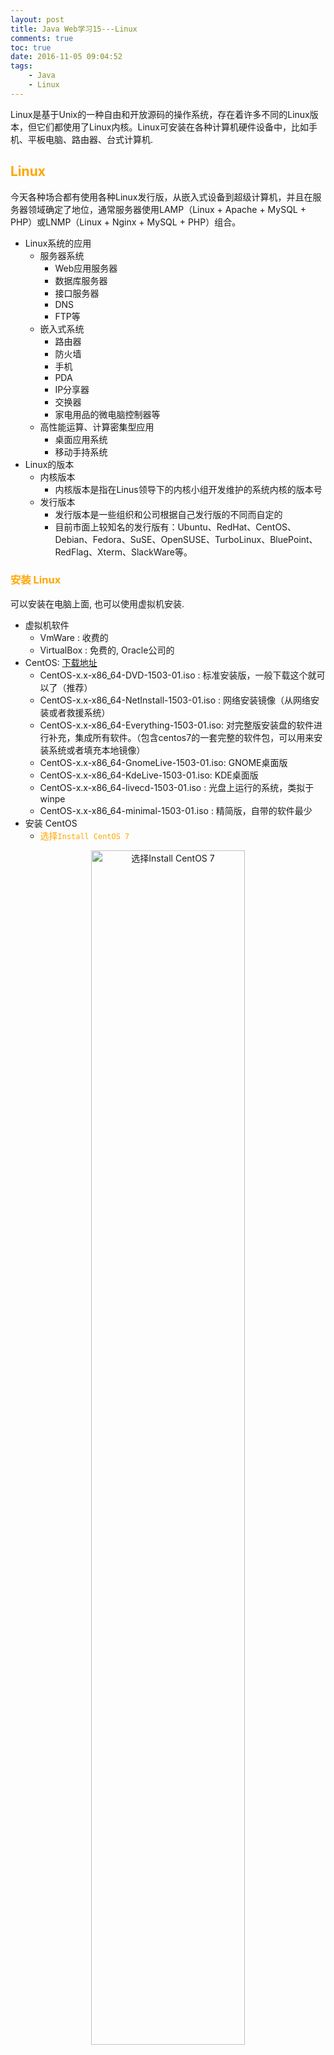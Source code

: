 ```yaml
---
layout: post
title: Java Web学习15---Linux
comments: true
toc: true
date: 2016-11-05 09:04:52
tags:
	- Java
	- Linux
---
```


Linux是基于Unix的一种自由和开放源码的操作系统，存在着许多不同的Linux版本，但它们都使用了Linux内核。Linux可安装在各种计算机硬件设备中，比如手机、平板电脑、路由器、台式计算机.

<!--more-->

## <font color=orange> Linux </font>
 
今天各种场合都有使用各种Linux发行版，从嵌入式设备到超级计算机，并且在服务器领域确定了地位，通常服务器使用LAMP（Linux + Apache + MySQL + PHP）或LNMP（Linux + Nginx + MySQL + PHP）组合。

* Linux系统的应用
	* 服务器系统
		* Web应用服务器
		* 数据库服务器
		* 接口服务器
		* DNS
		* FTP等
	* 嵌入式系统
		* 路由器
		* 防火墙
		* 手机
		* PDA
		* IP分享器
		* 交换器
		* 家电用品的微电脑控制器等
	* 高性能运算、计算密集型应用
		* 桌面应用系统
		* 移动手持系统
* Linux的版本
	* 内核版本
		* 内核版本是指在Linus领导下的内核小组开发维护的系统内核的版本号
	* 发行版本
		* 发行版本是一些组织和公司根据自己发行版的不同而自定的
		* 目前市面上较知名的发行版有：Ubuntu、RedHat、CentOS、Debian、Fedora、SuSE、OpenSUSE、TurboLinux、BluePoint、RedFlag、Xterm、SlackWare等。

### <font color=orange>安装 Linux </font>
可以安装在电脑上面, 也可以使用虚拟机安装.

* 虚拟机软件
	* VmWare	   : 收费的
	* VirtualBox : 免费的, Oracle公司的
* CentOS: [下载地址](https://www.centos.org/download/)
	* CentOS-x.x-x86_64-DVD-1503-01.iso : 标准安装版，一般下载这个就可以了（推荐）
	* CentOS-x.x-x86_64-NetInstall-1503-01.iso : 网络安装镜像（从网络安装或者救援系统）
	* CentOS-x.x-x86_64-Everything-1503-01.iso: 对完整版安装盘的软件进行补充，集成所有软件。（包含centos7的一套完整的软件包，可以用来安装系统或者填充本地镜像）
	* CentOS-x.x-x86_64-GnomeLive-1503-01.iso: GNOME桌面版
	* CentOS-x.x-x86_64-KdeLive-1503-01.iso: KDE桌面版
	* CentOS-x.x-x86_64-livecd-1503-01.iso : 光盘上运行的系统，类拟于winpe
	* CentOS-x.x-x86_64-minimal-1503-01.iso : 精简版，自带的软件最少
* 安装 CentOS
	* <font color=orange>选择`Install CentOS 7`</font>
<center>
<img src="http://oak4eha4y.bkt.clouddn.com/centOS_1.png" alt="选择Install CentOS 7" style="width: 70%; text-align: center; display: block;"/>
</center>
	* <font color=orange>语言选择</font>`中文`----`简体中文(中国)`----`继续`, <font color=red>在此选择的语言会称为操作系统的默认语言</font>
<center>	
<img src="http://oak4eha4y.bkt.clouddn.com/centos_2.png" alt="语言选择" style="width: 70%; text-align: center; display: block;"/>
</center>
<center>
<img src="http://oak4eha4y.bkt.clouddn.com/centos_5.png" alt="主设置界面" style="width: 70%; text-align: center; display: block;"/>
</center>

	* <font color=orange>日期和时间</font>
		* 选择一个计算机物理位置最近的时区, 即使你使用NTP(网络时间协议)也需要选择正确的时区.
		* 可以使用上面的列表来选择, 也可以鼠标选择图中区域来选择
		* 使用网络时间, 首先需要当前系统已经联网, 并且点击后面的设置按钮`添加并标记为使用NTP服务器`
<center>
<img src="http://oak4eha4y.bkt.clouddn.com/centos_3.png" alt="日期和时间" style="width: 70%; text-align: center; display: block;"/>
</center>
<center>
<img src="http://oak4eha4y.bkt.clouddn.com/centos_4.png" alt="设置NTP" style="width: 70%; text-align: center; display: block;"/>
</center>
	* <font color=orange>键盘</font>(K), 添加一个或多个键盘类型作为系统键盘, 第一个位置将作为默认键盘.
<center>
<img src="http://oak4eha4y.bkt.clouddn.com/centos_6.png" alt="键盘设置" style="width: 70%; text-align: center; display: block;"/>
</center>	
	* <font color=orange>语言支持</font>(L), 选择需要安装的额外支持语言	
<center>
<img src="http://oak4eha4y.bkt.clouddn.com/centos_7.png" alt="语言支持" style="width: 70%; text-align: center; display: block;"/>
</center>	
	* <font color=orange>安装源</font>, 选择安装源安装系统的位置
<center>
<img src="http://oak4eha4y.bkt.clouddn.com/centos_8.png" alt="安装源" style="width: 70%; text-align: center; display: block;"/>
</center>	

		* 自动检测安装介质: 使用完整DVD或者USB驱动器启动安装时, 安装程序会检查到它, 并显示在此选项下的基本信息. 点击`验证`以确保适合于安装.
<center>
<img src="http://oak4eha4y.bkt.clouddn.com/centos_9.png" alt="安装源" style="width: 70%; text-align: center; display: block;"/>
</center>	
		* iSO文件: 如果安装程序检测到一个分区的硬盘驱动器挂载的文件系统, 此选项会出现.选择ISO文件,  点击`验证`以确保适合于安装.
		* 在网络上: 从网络上选择下载地址, 可以选择`http://`、`https://`、`ftp://`和`nfs`
	* <font color=orange>软件选择</font>, 选择一个软件包, 默认是`最小安装`
<center>
<img src="http://oak4eha4y.bkt.clouddn.com/centos_10.png" alt="软件选择" style="width: 70%; text-align: center; display: block;"/>
</center>	
	
		* 最小安装: 这个选项只提供运行CentOS 的基本软件包。最小安装为单一目的服务器提供基本需要，并可在这样的安装中最大化性能和安全性
		* 基础设施服务器: 这个选项提供在服务器中使用的CentOS 基本安装，不包含桌面。
		* 文件及打印服务器: 用于企业的文件、打印及存储服务器。
		* 基本网页服务器: 基本系统平台，加上PHP，Web server，还有MySQL和PostgreSQL数据库的客户端，无桌面。
		* 虚拟化主机: 这个选项提供 KVM 和 Virtual Machine Manager 工具以创建用于虚拟机器的主机。
		* 带GUI的服务器: 带有用于操作网络基础设施服务GUI的服务器。
		* GNOME桌面: GNOME是一个非常直观且用户友好的桌面环境。
		* KDE Pasma Workspaces(KDE桌面): 一个高度可配置图形用户界面，其中包括面板、桌面、系统图标以及桌面向导和很多功能强大的KDE应用程序。
		* 开发及生成工作站(Development and Creative Workstation): 这个选项提供在您的CentOS 编译软件所需的工具。
	* <font color=orange>网络和主机名</font>, 本地访问接口由安装程序会自动检测到的接口都列在左侧窗格中。单击列表中的界面显示在右侧的详细信息。要启动或关闭网络接口，将开关在屏幕的右上角为ON或OFF。
		* 主机名可以是完全限定域名（FQDN）格式hostname.domainname或主机名格式 的短主机名.
		* 许多网络有动态主机配置协议（DHCP）服务，它提供自动连接系统与域名。要允许DHCP服务的域名分配给这台机器，只有指定的短主机名.
<center>
<img src="http://oak4eha4y.bkt.clouddn.com/centos_11.png" alt="网络和主机名" style="width: 70%; text-align: center; display: block;"/>
</center>	
		
		* 如果需要手动配置网络
<center>
<img src="http://oak4eha4y.bkt.clouddn.com/centos_12.png" alt="手动配置网络" style="width: 70%; text-align: center; display: block;"/>
</center>				
	* <font color=orange>安装位置</font>
<center>
<img src="http://oak4eha4y.bkt.clouddn.com/centos_13.png" alt="安装位置" style="width: 70%; text-align: center; display: block;"/>
</center>	
	
		* 本地标准磁盘: 本地的硬盘
		* 专用磁盘 & 网络磁盘: 添加额外的专用或网络设备.
		* <font color=red>分区</font>
			* 自动配置分区: 系统自动分区
			* 我想让额外空间可用: 只能在自动配置分区中使用, 但是空间不足, 可以使用这个来释放空间.
<center>
<img src="http://oak4eha4y.bkt.clouddn.com/centos_14.png" alt="我想让额外空间可用" style="width: 70%; text-align: center; display: block;"/>
</center>	

			* <font color=red>我要配置分区</font>: 手动分区
<center>
<img src="http://oak4eha4y.bkt.clouddn.com/centos_17.png" alt="手动分区" style="width: 70%; text-align: center; display: block;"/>
</center>	
				* `/root`: 挂载在/boot中的分区, 包含操作系统内核以及自我引导过程中的文件, 一般是xfs格式的分区, 500M足够大多数用户使用.
				* `/`: 根目录, 默认情况下所有文件都会写入该分区
				* `/var`: 包含了大量应用程序, 同时还保存了临时保存下载的更新软件包
				* `swap`: 被用来支持虚拟内存, 当内存不足时, 数据会写入swap分区, 如果需要安装Oracle, 至少需要3GB
				* `/home`: 用于用户保存系统中的数据,可以在不擦除用户数据的情况下安装或升级CentOS系统.
		* <font color=red>加密</font>, 对`/root`以外的分区进行加密
	* 开始安装
<center>
<img src="http://oak4eha4y.bkt.clouddn.com/centos_15.png" alt="开始安装" style="width: 70%; text-align: center; display: block;"/>
</center>	

		* 安装过程中可以设置root用户密码和创建新用户, 安装的时间取决于选择的软件安装包多少
<center>
<img src="http://oak4eha4y.bkt.clouddn.com/centos_16.png" alt="安装过程中" style="width: 70%; text-align: center; display: block;"/>
</center>	
	* 安装完成后重启, 需要LICENSING
<center>
<img src="http://oak4eha4y.bkt.clouddn.com/centos_18.png" alt="LICENSING" style="width: 70%; text-align: center; display: block;"/>
</center>		
* `ssh 用户名@host`, 例如: `ssh root@1.2.3.4`
* 使用VirtualBox安装虚拟机后, 网络需要选择`桥接网卡`方式, 才能正确获取虚拟机的IP地址
	
### <font color=orange> Linux目录结构 </font>
* bin: 存放二进制可执行文件
* sbin: 存放二进制可执行文件, 只有root才能访问
* <font color=red>etc</font>: 存放系统配置文件
* <font color=red>usr</font>: 用于存放系统共享的系统资源
* <font color=red>home</font>: 存放用户文件的根目录(普通用户)
* <font color=red>root</font>: 超级用户目录(root管理员的home目录在root中)
* dev: 用于存放设备文件
* lib: 存放跟文件系统中的程序运行所需要的共享库以及内科模块
* mnt: 系统管理员安装临时文件系统的安装点
* boot: 存放用于系统引导时使用的各种文件
* tmp: 用于存放各种临时文件
* var: 用于存放运行时需要改变数据的文件

### <font color=orange> Linux常用命令 </font>
* <font color=red>命令使用帮助, 对于不会使用的命令使用下面</font>
	* 方式1: 使用`命令 --help`查看, 例如: `ls --help`
	* 方式2: 使用`man 命令`查看, 例如: `man ls`
		* 退出帮助目录: `q`
* <font color=red>切换目录命令: cd</font>
	* `cd ..`: 切换到上一层目录
	* `cd /`: 切换到系统根目录
	* `cd ~`: 切换到用户主目录
	* `cd -`: 切换到上一个所在目录
* <font color=red>创建目录命令: mkdir</font>
	* `mkdir iOS`: 在当前目录下创建iOS目录
	* `mkdir -p iOS/Apps`: 级联创建iOS以及Apps目录
* <font color=red>删除目录命令: rmdir</font>
	* `rmdir iOS`: 删除iOS目录
	* `rmdir -p iOS/Apps`: 可以迭代删除, 不为空的目录会先删除里面的目录
* <font color=red>列出文件列表命令: ls</font>
	* `ls`: 显示文件夹或文件
	* `ls -a`: Linux系统以`.`开头的文件都是隐藏文件, 该命令会显示隐藏文件
	* `ls -l`: 也可以简写为`ll`, 以列表的形式展示文件或文件夹(显示较多信息) 
		* `ls -lh`或`ll -h`: 友好的方式显示文件(文件大小会使用k、m、g方式显示)
* <font color=red>浏览文件</font>
	* cat: 显示文件的所有内容, 文件太大不推荐使用
	* more: 分页显示文件内容
		* enter: 下一行
		* 空格: 下一页(到底了会自动退出)
	* less: 分页显示文件内容
		* 上下键: 可以查看内容
		* q: 退出
	* <font color=red>tail</font>: 查看文件的后面内容
		* `tail -20 文件路径`: 查看该文件最后20行内容
		* `tail -f 文件路径`: 动态查看内容
			* 通过`ctrl + c`结束
* <font color=red>查看ip地址</font>
	* `ifconfig`: 可以查看ip地址等 
	* `ip addr`: 可以查看ip地址等 
* <font color=red>下载</font>
	* `wget 下载地址`: 下载文件
* <font color=red>显示当前所在目录</font>
	* `pwd`: 显示当前所在目录
* <font color=red>文件操作</font>
	* `touch 文件名`: 创建一个空白的文件
	* `cp 文件 目录/文件名`: 复制文件
	* `mv 文件 目录/文件名`: 移动文件(重命名)
	* `rm 文件名/文件夹`: 删除文件或文件夹
		* 默认会有提示框, 是否删除
		* `rm -f 文件名/文件夹`: 不会出现确认框
		* `rm -r 文件/目录`: 带询问的递归删除
		* `rm -rf 文件/目录`(危险): 不带询问的递归删除
* <font color=red>打包或解压</font>
tar命令位于/bin目录下，它能够将用户所指定的文件或目录打包成一个文件，但不做压缩。一般Linux上常用的压缩方式是选用tar将许多文件打包成一个文件，再以gzip压缩命令压缩成xxx.tar.gz(或称为xxx.tgz)的文件。
	* 常用参数：
		* -c：创建一个新tar文件
		* -v：显示运行过程的信息
		* -f：指定文件名
		* -z：调用gzip压缩命令进行压缩
		* -t：查看压缩文件的内容
		* -x：解开tar文件
	* 常用组合
		* -cvf: 打包一个文件, 并指定tar包名
		* -zcvf: 打包并压缩tar包, 格式是gzip
			* `tar -zcvf App.tar.gz 文件/文件路径`: 路径可以有多个, 中间使用空格隔开
		* -xvf: 解开tar文件
			* `tar -xvf App.tar.gz [-C 路径]`: 如果没有路径, 默认是当前文件夹
* <font color=red>查找符合条件的字符串</font>
	* `grep 字符串 文件名`: 在文件中查找符合条件的字符串
	* 常见参数
		* `--color`: 高亮显示
		* `-A行数`: 后面显示多少行
		* `-B行数`: 前面显示多少行
	* `grep url yum.conf --color -A4`: 在文件中查找符合条件的字符串, 高亮显示, 后面显示4行
* 防火墙
	* 永久开启8080端口: `firewall-cmd --add-port=8080/tcp --zone=public --permanent`
	* 查询所有已经开启的端口: `firewall-cmd --zone=public --list-ports`
	* 移除8080端口:`firewall-cmd --permanent --zone=public --remove-port=8080/tcp`
	* 刷新防火墙使设置生效: `firewall-cmd --reload`
	* 重启防火墙: `sudo systemctl restart firewalld`
	
### <font color=orange> Vi和Vim编辑器 </font>
在Linux下一般使用vi编辑器来编辑文件。vi既可以查看文件也可以编辑文件。默认系统没有安装 VIM ，你可以自己安装,<font color=red>在终端以root身份输入`yum install -y vim`等待安装完成即可</font>.
* 三种模式：
	* 命令行
		* 切换到命令行模式: `ESC`键
		* 命令行模式下: 
			* 查找: `/查询的字符串`
				* 按`n`会跳到下一个查询结果
				* 按`shift + n`会调到上一个查询结果
			* 复制: `shift + v`, 然后方向上/下键选择, 然后y复制
			* 粘贴: `p`
			* 撤销: `u`
	* 插入模式
		* 切换到命令行模式: `i`、`o`、`a`键
		* `i`:  在当前位置生前插入
    	* `I`:  在当前行首插入
    	* `a`:  在当前位置后插入
    	* `shift + a`:  在当前行尾插入
    	* `o`:  在当前行之后插入一行
    	* `shift + o`:  在当前行之前插入一行
	* 底行模式, 需要先切换到命令行模式
		* 切换到底行模式: `:`键
* vim常用命令
	* 打开文件：`vim file名`
	* 退出：`esc`,然后 `:q`
	* 修改文件：输入`i`进入插入模式
	* 保存并退出：`esc`, 然后 `:wq`
	* 不保存退出：`esc`, 然后 `:q!`
	* 强制退出: `:q!`或`:wq!`
* 快捷键
	* `dd`: 快速删除一行
	* `R`: 替换
	* `yy`: 复制一行
	* `p`: 粘贴
	
### <font color=orange> 重定向输出`>`和`>>` </font>
* `>`: 重定向输出, 覆盖原有功能
* `>>`: 重定向输出, 追加在内容后面
* 例如: `ifconfig > 3.txt`, 把内容输出到3.txt中

### <font color=orange> 命令执行控制&& </font>
命令之间使用 && 连接，实现逻辑与的功能。
 
* 只有在 && 左边的命令返回真（命令返回值 $? == 0），&& 右边的命令才会被执行。 
* 只要有一个命令返回假（命令返回值 $? == 1），后面的命令就不会被执行。
* 例如: `mkdir test && cd test`

### <font color=orange> 管道 | </font>
管道是Linux命令中重要的一个概念，其作用是<font color=red>将一个命令的输出用作另一个命令的输入</font>。
* 例如: `ifconfig | grep 192.168 -color`, 在ifconfig结果中查找`192.168`
* 查找java相关的进程: `ps -ef | grep java`
* 查找和3306相关的信息: `ps -ef | grep 3306`

### <font color=orange> 网络通讯命令 </font>
* `ifconfig`: 显示或设置网络设备。如果该命令不存在: 运行`yum -y install net-tools`
	* `ifconfig`: 显示网络设备
	* `ifconfig eth0 up`: 启用eth0网卡
	* `ifconfig eth0 down`:  停用eth0网卡
* `ping ip地址或网址`:  探测网络是否通畅。
	* 参数
		* `-c数量`: ping多少次
	* `ping 192.168.1.1 -c10`: ping地址192.168.1.1, 10次
* `netstat`:  查看网络端口。
	* `netstat -an | grep 3306`: 查询3306端口占用情况
### <font color=orange> lsof命令 </font>
* `lsof`: 查看端口使用, 需要运行`yum install lsof -y`
	* `lsof -i:80`: 查看80端口相关

### <font color=orange> 加密相关命令 </font>
* md5sum: 查看文件的md5值
	* `md5sum 文件名`: 文件的md5值
	* `md5sum 文件名 > md5.txt`: 获取md5值并写到md5.txt中
* sha1sum: 查看文件的sha1值
	* `sha1sum 文件名`: 文件的sha1值
	* `sha1sum 文件名 > sha1.txt`: 获取sha1值并写到sha1.txt中

### <font color=orange> 系统管理命令 </font>
* date: 显示或设置系统时间
	* `date`:  显示当前系统时间
	* `date -s “2014-01-01 10:10:10“`:  设置系统时间
* `df`: 显示磁盘信息
	* `df –h`:  友好显示大小
* `free`:  显示内存状态
	* `free –m`:  以mb单位显示内存组昂头
* `fdisk -l`: 硬盘使用情况
* `top`:  显示/管理执行中的程序
* `clear`:  清屏幕
* `ps`:  正在运行的某个进程的状态
	* `ps –ef`:  查看所有进程
	* `ps –ef | grep ssh`:  查找某一进程
* `kill`: 杀掉某一进程
	* `kill 2868`:  杀掉pid为2868的进程
	* `kill -9 2868`:  强制杀死进程
* `du`:  显示目录或文件的大小。
	* `du –h`: 显示当前目录的大小
* `who`:  显示目前登入系统的用户信息。
* `hostname`:  查看当前主机名
	* 修改主机名: `vi /etc/sysconfig/network`
* `uname`:  显示系统信息。
	* `uname -a`:  显示本机详细信息。
		* 依次为：内核名称(类别)，主机名，内核版本号，内核版本，内核编译日期，硬件名，处理器类型，硬件平台类型，操作系统名称

### <font color=orange> 用户管理 </font>
* 添加用户
	* `useradd test`:  添加test用户
	* `useradd test -d /home/t1`:  指定用户home目录
* 设置密码
	* `passwd test`: 为test用户设置密码
* 删除用户
	* `userdel test`: 只删除用户, 不删除home里面的目录
	* `userdel -r test`:  删除用户, home目录也会删除
* 切换用户
	* `su - 用户名`: 常用方法, 用户环境也会切换到该用户
	* `ssh -l 用户名 -p 端口 主机ip地址`
* 查看用户信息
	* `id 用户名`: 查看用户信息等
* 将现有用户添加到另外一个组里面, 不改变之前的组, -a是append, 就是将用户添加到新用户组中而不必离开原有的其他用户组
	* `usermod -a -g 组名 用户名`
* 更改用户的主要用户组
	* `usermod -g 组名 用户名`
* 将用户从组里面删除, 前提是该组不上用户的主要组
	* `gpasswd -d user名 group名`
### <font color=orange> 用户组管理 </font>
* 创建组
	* `groupadd 组名`: 添加组
* 用户添加组
	* `useradd 用户名 -g 组名`: 添加用户并设置组
	* 当在创建一个新用户user时，若没有指定他所属于的组，就建立一个和该用户同名的私有组
* 删除组
	* `groupdel 组名`: 如果组里面有用户, 无法删除

## <font color=orange> 文件权限 </font>
Linux系统文件的权限由文件类型(第一个字符)、属主权限(第二个到第四个)、属组权限(第五个到第七个)和其他用户权限(第八个到第十个)组成.如`-rwxr--r--`.
* 权限rwx-
	* `r`: 读权限, 值对应4
	* `w`: 写权限, 值对应2
	* `x`: 可执行权限, 值对应1
	* `-`: 没有相关权限
* 文件类型
	* <font color=red>`-`: 普通文件</font>
	* <font color=red> `d`: 目录</font>
	* `l`: 符号链接
* 文件权限管理
	* `chmod`:  变更文件或目录的权限, 前提是该文件/文件夹属于当前用户
		* `chmod 755 a.txt`: 更改权限 
		* `chmod u=rwx,g=rx,o=rx a.txt`: 更改当前用户、组和其他用户的权限
		* `chmod 000 a.txt`: 所有用户都没权限
		* `chmod 777 a.txt`: 所有用户读写执行权限
	* `chown`:  变更文件或目录改文件所属用户和组
		* `chown 用户名:组名 a.txt`: 变更当前的目录或文件的所属用户和组
		* `chown -R 用户名:组名 dir`: 变更目录中的所有的子目录及文件的所属用户和组
